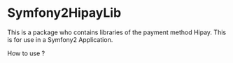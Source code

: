 Symfony2HipayLib
================

This is a package who contains libraries of the payment method Hipay. This is for use in a Symfony2 Application.


How to use ?

